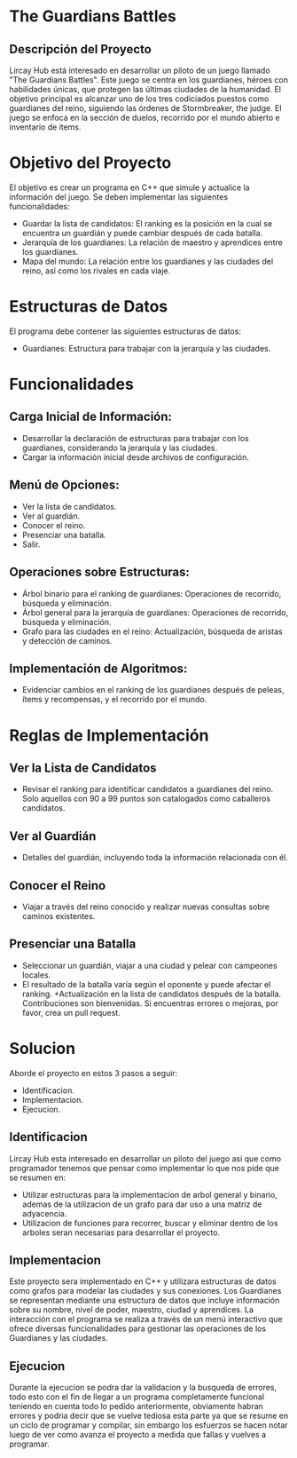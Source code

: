 # The Guardians Battles
## Descripción del Proyecto
Lircay Hub está interesado en desarrollar un piloto de un juego llamado "The Guardians Battles". Este juego se centra en los guardianes, héroes con habilidades únicas, que protegen las últimas ciudades de la humanidad. El objetivo principal es alcanzar uno de los tres codiciados puestos como guardianes del reino, siguiendo las órdenes de Stormbreaker, the judge. El juego se enfoca en la sección de duelos, recorrido por el mundo abierto e inventario de ítems.

# Objetivo del Proyecto
El objetivo es crear un programa en C++ que simule y actualice la información del juego. Se deben implementar las siguientes funcionalidades:
+ Guardar la lista de candidatos: El ranking es la posición en la cual se encuentra un guardián y puede cambiar después de cada batalla.
+ Jerarquía de los guardianes: La relación de maestro y aprendices entre los guardianes.
+ Mapa del mundo: La relación entre los guardianes y las ciudades del reino, así como los rivales en cada viaje.

# Estructuras de Datos
El programa debe contener las siguientes estructuras de datos:
+ Guardianes: Estructura para trabajar con la jerarquía y las ciudades.

# Funcionalidades
## Carga Inicial de Información:
+ Desarrollar la declaración de estructuras para trabajar con los guardianes, considerando la jerarquía y las ciudades.
+ Cargar la información inicial desde archivos de configuración.
## Menú de Opciones:
+ Ver la lista de candidatos.
+ Ver al guardián.
+ Conocer el reino.
+ Presenciar una batalla.
+ Salir.
## Operaciones sobre Estructuras:
+ Árbol binario para el ranking de guardianes: Operaciones de recorrido, búsqueda y eliminación.
+ Árbol general para la jerarquía de guardianes: Operaciones de recorrido, búsqueda y eliminación.
+ Grafo para las ciudades en el reino: Actualización, búsqueda de aristas y detección de caminos.
## Implementación de Algoritmos:
+ Evidenciar cambios en el ranking de los guardianes después de peleas, ítems y recompensas, y el recorrido por el mundo.

# Reglas de Implementación
## Ver la Lista de Candidatos
+ Revisar el ranking para identificar candidatos a guardianes del reino. Solo aquellos con 90 a 99 puntos son catalogados como caballeros candidatos.
## Ver al Guardián
+ Detalles del guardián, incluyendo toda la información relacionada con él.
## Conocer el Reino
+ Viajar a través del reino conocido y realizar nuevas consultas sobre caminos existentes.
## Presenciar una Batalla
+ Seleccionar un guardián, viajar a una ciudad y pelear con campeones locales.
+ El resultado de la batalla varía según el oponente y puede afectar el ranking.
+Actualización en la lista de candidatos después de la batalla.
Contribuciones son bienvenidas. Si encuentras errores o mejoras, por favor, crea un pull request.

# Solucion
Aborde el proyecto en estos 3 pasos a seguir:
+ Identificacion.
+ Implementacion.
+ Ejecucion.
## Identificacion
Lircay Hub esta interesado en desarrollar un piloto del juego asi que como programador tenemos que pensar como implementar lo que nos pide que se resumen en:
+ Utilizar estructuras para la implementacion de arbol general y binario, ademas de la utilizacion de un grafo para dar uso a una matriz de adyacencia.
+ Utilizacion de funciones para recorrer, buscar y eliminar dentro de los arboles seran necesarias para desarrollar el proyecto.

## Implementacion
Este proyecto sera implementado en C++ y utilizara estructuras de datos como grafos para modelar las ciudades y sus conexiones. Los Guardianes se representan mediante una estructura de datos que incluye información sobre su nombre, nivel de poder, maestro, ciudad y aprendices. La interacción con el programa se realiza a través de un menú interactivo que ofrece diversas funcionalidades para gestionar las operaciones de los Guardianes y las ciudades.

## Ejecucion
Durante la ejecucion se podra dar la validacion y la busqueda de errores, todo esto con el fin de llegar a un programa completamente funcional teniendo en cuenta todo
lo pedido anteriormente, obviamente habran errores y podria decir que se vuelve tediosa esta parte ya que se resume en un ciclo de programar y compilar, sin embargo los esfuerzos se hacen notar luego de ver como avanza el proyecto a medida que fallas y vuelves a programar.
